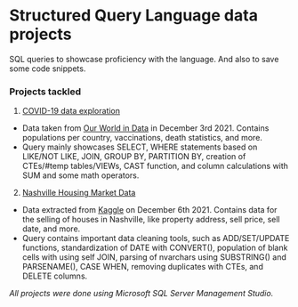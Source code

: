 # Structured Query Language data projects

SQL queries to showcase proficiency with the language. 
And also to save some code snippets.

### Projects tackled

1. [COVID-19 data exploration](https://github.com/GabrielReisR/sql_projects/tree/main/covid_data)
  * Data taken from [Our World in Data](https://ourworldindata.org/covid-deaths)
  in December 3rd 2021. Contains populations per country, vaccinations, death
  statistics, and more.
  * Query mainly showcases SELECT, WHERE statements based on LIKE/NOT LIKE, JOIN,
  GROUP BY, PARTITION BY, creation of CTEs/#temp tables/VIEWs, CAST function, and column 
  calculations with SUM and some math operators.
2. [Nashville Housing Market Data](https://github.com/GabrielReisR/sql_projects/tree/main/nashville_housing)
  * Data extracted from 
  [Kaggle](https://www.kaggle.com/tmthyjames/nashville-housing-data) on December
  6th 2021. Contains data for the selling of houses in Nashville, like property
  address, sell price, sell date, and more.
  * Query contains important data cleaning tools, such as ADD/SET/UPDATE functions, standardization of DATE with CONVERT(), population of blank cells with using self JOIN, parsing of nvarchars using SUBSTRING() and PARSENAME(), CASE WHEN, removing duplicates with CTEs, and DELETE columns.
  
*All projects were done using Microsoft SQL Server Management Studio.*

